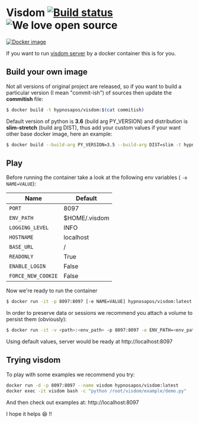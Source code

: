 # Visdom [![Build status](https://circleci.com/gh/hypnosapos/visdom-docker/tree/master.svg?style=svg "Build status")](https://circleci.com/gh/hypnosapos/visdom-docker/tree/master)![We love open source](https://badges.frapsoft.com/os/v1/open-source.svg?v=103 "We love open source")

[![Docker image](http://dockeri.co/image/hypnosapos/visdom)](https://hub.docker.com/r/hypnosapos/visdom)

If you want to run [visdom server](https://github.com/facebookresearch/visdom) by a docker container this is for you.

## Build your own image

Not all versions of original project are released, so if you want to build a particular version (I mean "commit-ish") of sources
then update the **commitish** file:

```bash
$ docker build -t hypnosapos/visdom:$(cat commitish)
```

Default version of python is **3.6** (build arg PY_VERSION) and distribution is **slim-stretch** (build arg DIST),
 thus add your custom values if your want other base docker image, here an example:

```bash
$ docker build --build-arg PY_VERSION=3.5 --build-arg DIST=slim -t hypnosapos/visdom:3.5-slim-$(cat commitish)
```

## Play

Before running the container take a look at the following env variables  ( `-e NAME=VALUE`):

|         Name         |        Default    |
|----------------------|-------------------|
| `PORT`               | 8097              |
| `ENV_PATH`           | $HOME/.visdom     |
| `LOGGING_LEVEL`      | INFO              |
| `HOSTNAME`           | localhost         |
| `BASE_URL`           | /                 |
| `READONLY`           | True              |
| `ENABLE_LOGIN`       | False             |
| `FORCE_NEW_COOKIE`   | False             |

Now we're ready to run the container

```bash
$ docker run -it -p 8097:8097 [-e NAME=VALUE] hypnosapos/visdom:latest
```

In order to preserve data or sessions we recommend you attach a volume to persist them (obviously):

```bash
$ docker run -it -v <path>:<env_path> -p 8097:8097 -e ENV_PATH=<env_path> hypnosapos/visdom:latest
```

Using default values, server would be ready at http://localhost:8097

## Trying visdom 

To play with some examples we recommend you try:

```bash
docker run -d -p 8097:8097 --name visdom hypnosapos/visdom:latest
docker exec -it visdom bash -c "python /root/visdom/example/demo.py"
```

And then check out examples at: http://localhost:8097


I hope it helps :satisfied: !!
